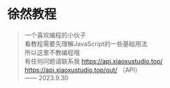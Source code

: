 <!--
 * @Author: xuranXYS
 * @LastEditTime: 2023-10-03 11:22:05
 * @GitHub: www.github.com/xiaoxustudio
 * @WebSite: www.xiaoxustudio.top
 * @Description: By xuranXYS
-->
# 徐然教程

> 一个喜欢编程的小伙子 <br>
> 看教程需要先理解JavaScript的一些基础用法<br>
> 所以这里不教编程哦  
> 有任何问题请联系我
> https://api.xiaoxustudio.top/  
> https://api.xiaoxustudio.top/out/    （API）  
 —— 2023.9.30